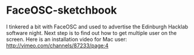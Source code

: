 FaceOSC-sketchbook
==================

I tinkered a bit with FaceOSC and used to advertise the Edinburgh Hacklab software night.  Next step is to find out how to get multiple user on the screen. Here is an installation video for Mac user: http://vimeo.com/channels/87233/page:4  